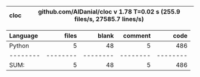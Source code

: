 cloc|github.com/AlDanial/cloc v 1.78  T=0.02 s (255.9 files/s, 27585.7 lines/s)
--- | ---

Language|files|blank|comment|code
:-------|-------:|-------:|-------:|-------:
Python|5|48|5|486
--------|--------|--------|--------|--------
SUM:|5|48|5|486
